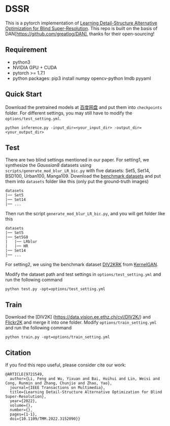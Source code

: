 # DSSR
This is a pytorch implementation of [Learning Detail-Structure Alternative Optimization for Blind Super-Resolution](https://ieeexplore.ieee.org/abstract/document/9721549).
This repo is built on the basis of DAN[https://github.com/greatlog/DAN], thanks for their open-sourcing!
## Requirement
+ python3
+ NVIDIA GPU + CUDA
+ pytorch >= 1.7.1
+ python packages: pip3 install numpy opencv-python lmdb pyyaml
## Quick Start
Download the pretrained models at [百度网盘](https://pan.baidu.com/s/1J11LyvdSWsiYZfia1a6YVw?pwd=dssr) and put them into `checkpoints` folder. For different settings, you may still have to modify the `options/test_setting.yml`.
```
python inference.py -input_dir=<your_input_dir> -output_dir=<your_output_dir>
```
## Test
There are two blind settings mentioned in our paper. For setting1, we synthesize the *Gaussian8* datasets using `scripts/generate_mod_blur_LR_bic.py` with five datasets: Set5, Set14, BSD100, Urban100, Manga109. Download the [benchmark datasets](https://github.com/XPixelGroup/BasicSR/blob/a19aac61b277f64be050cef7fe578a121d944a0e/docs/Datasets.md) and put them into `datasets` folder like this (only put the ground-truth images)
```
datasets
|── Set5
|── Set14
|── ...
```
Then run the script `generate_mod_blur_LR_bic.py`, and you will get folder like this
```
datasets
|── Set5
|── Set5G8
|   |── LRblur
|   |── HR
|── Set14
|── ...
```
For setting2, we using the benchmark dataset [DIV2KRK]((http://www.wisdom.weizmann.ac.il/~vision/kernelgan/DIV2KRK_public.zip)) from [KernelGAN](https://github.com/sefibk/KernelGAN).

Modify the dataset path and test settings in `options/test_setting.yml` and run the following command
```
python test.py -opt=options/test_setting.yml
```
## Train
Download the [DIV2K] (https://data.vision.ee.ethz.ch/cvl/DIV2K/) and [Flickr2K](http://cv.snu.ac.kr/research/EDSR/Flickr2K.tar) and merge it into one folder. Modify `options/train_setting.yml` and run the following command
```
python train.py -opt=options/train_setting.yml
```
## Citation
If you find this repo useful, please consider cite our work:
```
@ARTICLE{9721549,
  author={Li, Feng and Wu, Yixuan and Bai, Huihui and Lin, Weisi and Cong, Runmin and Zhang, Chunjie and Zhao, Yao},
  journal={IEEE Transactions on Multimedia}, 
  title={Learning Detail-Structure Alternative Optimization for Blind Super-Resolution}, 
  year={2022},
  volume={},
  number={},
  pages={1-1},
  doi={10.1109/TMM.2022.3152090}}
```
